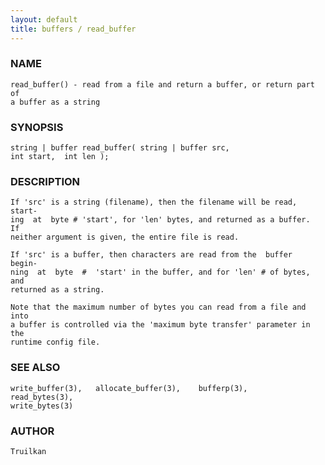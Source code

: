 ```yaml
---
layout: default
title: buffers / read_buffer
---
```






### NAME
    read_buffer() - read from a file and return a buffer, or return part of
    a buffer as a string


### SYNOPSIS
    string | buffer read_buffer( string | buffer src,
    int start,  int len );


### DESCRIPTION
    If 'src' is a string (filename), then the filename will be read, start‐
    ing  at  byte # 'start', for 'len' bytes, and returned as a buffer.  If
    neither argument is given, the entire file is read.

    If 'src' is a buffer, then characters are read from the  buffer  begin‐
    ning  at  byte  #  'start' in the buffer, and for 'len' # of bytes, and
    returned as a string.

    Note that the maximum number of bytes you can read from a file and into
    a buffer is controlled via the 'maximum byte transfer' parameter in the
    runtime config file.


### SEE ALSO
    write_buffer(3),   allocate_buffer(3),    bufferp(3),    read_bytes(3),
    write_bytes(3)


### AUTHOR
    Truilkan



